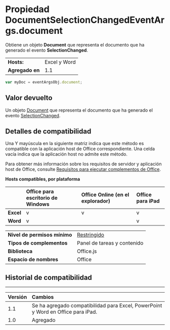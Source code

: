 
# Propiedad DocumentSelectionChangedEventArgs.document
Obtiene un objeto **Document** que representa el documento que ha generado el evento **SelectionChanged**.

|||
|:-----|:-----|
|**Hosts:**|Excel y Word|
|**Agregado en**|1.1|




```js
var myDoc = eventArgsObj.document;
```


## Valor devuelto

Un objeto [Document](../../reference/shared/document.md) que representa el documento que ha generado el evento [SelectionChanged](../../reference/shared/document.selectionchanged.event.md).


## Detalles de compatibilidad


Una Y mayúscula en la siguiente matriz indica que este método es compatible con la aplicación host de Office correspondiente. Una celda vacía indica que la aplicación host no admite este método.

Para obtener más información sobre los requisitos de servidor y aplicación host de Office, consulte [Requisitos para ejecutar complementos de Office](../../docs/overview/requirements-for-running-office-add-ins.md).


**Hosts compatibles, por plataforma**


||**Office para escritorio de Windows**|**Office Online (en el explorador)**|**Office para iPad**|
|:-----|:-----|:-----|:-----|
|**Excel**|v|v|v|
|**Word**|v||v|

|||
|:-----|:-----|
|**Nivel de permisos mínimo**|[Restringido](../../docs/develop/requesting-permissions-for-api-use-in-content-and-task-pane-add-ins.md)|
|**Tipos de complementos**|Panel de tareas y contenido|
|**Biblioteca**|Office.js|
|**Espacio de nombres**|Office|

## Historial de compatibilidad



****


|**Versión**|**Cambios**|
|:-----|:-----|
|1.1|Se ha agregado compatibilidad para Excel, PowerPoint y Word en Office para iPad.|
|1.0|Agregado|
